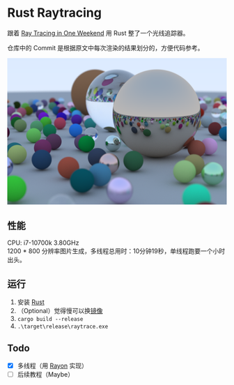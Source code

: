 # Rust Raytracing

跟着 [Ray Tracing in One Weekend](https://raytracing.github.io/books/RayTracingInOneWeekend.html) 用 Rust 整了一个光线追踪器。

仓库中的 Commit 是根据原文中每次渲染的结果划分的，方便代码参考。

![](imgs/final.png)

## 性能

CPU: i7-10700k 3.80GHz  
1200 * 800 分辨率图片生成，多线程总用时：10分钟19秒，单线程跑要一个小时出头。

## 运行

1. 安装 [Rust](https://www.rust-lang.org/zh-CN/tools/install)
2. （Optional）觉得慢可以换[镜像](https://www.notion.so/frankorz/Rust-b51ea3ef081f4742b9922a9be3fcc495)
3. `cargo build --release`
4. `.\target\release\raytrace.exe`

## Todo

- [x] 多线程（用 [Rayon](https://github.com/rayon-rs/rayon) 实现）
- [ ] 后续教程（Maybe）